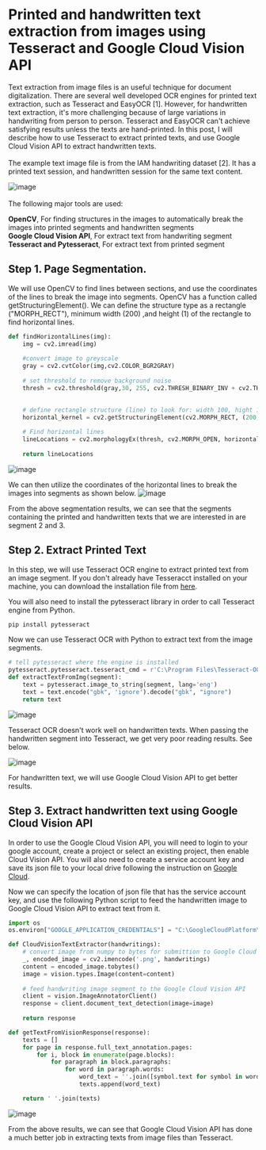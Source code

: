 # Printed and handwritten text extraction from images using Tesseract and Google Cloud Vision API

Text extraction from image files is an useful technique for document digitalization. There are several well developed OCR engines for printed text extraction, such as Tesseract and EasyOCR [1]. However, for handwritten text extraction, it's more challenging because of large variations in handwriting from person to person. Tesseract and EasyOCR can't achieve satisfying results unless the texts are hand-printed. In this post, I will describe how to use Tesseract to extract printed texts, and use Google Cloud Vision API to extract handwritten texts.
<br>
<br>
The example text image file is from the IAM handwriting dataset [2]. It has a printed text session, and handwritten session for the same text content.

![image](https://user-images.githubusercontent.com/44976640/89544581-ea719f00-d7c7-11ea-8544-42941970d1d4.png)
<br>
<br>
The following major tools are used:<br>

**OpenCV**, For finding structures in the images to automatically break the images into printed segments and handwritten segments<br>
**Google Cloud Vision API**, For extract text from handwriting segment<br>
**Tesseract and Pytesseract**, For extract text from printed segment<br>


## Step 1. Page Segmentation.
We will use OpenCV to find lines between sections, and use the coordinates of the lines to break the image into segments. OpenCV has a function called getStructuringElement(). We can define the structure type as a rectangle ("MORPH_RECT"), minimum width (200) ,and height (1) of the rectangle to find horizontal lines.

```python
def findHorizontalLines(img):
    img = cv2.imread(img) 
    
    #convert image to greyscale
    gray = cv2.cvtColor(img,cv2.COLOR_BGR2GRAY)
    
    # set threshold to remove background noise
    thresh = cv2.threshold(gray,30, 255, cv2.THRESH_BINARY_INV + cv2.THRESH_OTSU)[1]

    
    # define rectangle structure (line) to look for: width 100, hight 1. This is a 
    horizontal_kernel = cv2.getStructuringElement(cv2.MORPH_RECT, (200,1))
    
    # Find horizontal lines
    lineLocations = cv2.morphologyEx(thresh, cv2.MORPH_OPEN, horizontal_kernel, iterations=1)
    
    return lineLocations
```
![image](https://user-images.githubusercontent.com/44976640/89545670-4557c600-d7c9-11ea-9532-a4f0de039877.png)


We can then utilize the coordinates of the horizontal lines to break the images into segments as shown below.
![image](https://user-images.githubusercontent.com/44976640/89546221-f8282400-d7c9-11ea-8063-44dc2936d92a.png)

From the above segmentation results, we can see that the segments containing the printed and handwritten texts that we are interested in are segment 2 and 3.

## Step 2. Extract Printed Text

In this step, we will use Tesseract OCR engine to extract printed text from an image segment. If you don't already have Tesseracct installed on your machine, you can download the installation file from [here](http://digi.bib.uni-mannheim.de/tesseract/tesseract-ocr-setup-4.00.00dev.exe). 

You will also need to install the pytesseract library in order to call Tesseract engine from Python.

```Python
pip install pytesseract
```
Now we can use Tesseract OCR with Python to extract text from the image segments.

```Python
# tell pytesseract where the engine is installed
pytesseract.pytesseract.tesseract_cmd = r'C:\Program Files\Tesseract-OCR\tesseract'
def extractTextFromImg(segment):
    text = pytesseract.image_to_string(segment, lang='eng')         
    text = text.encode("gbk", 'ignore').decode("gbk", "ignore")        
    return text  
```
![image](https://user-images.githubusercontent.com/44976640/89548299-74236b80-d7cc-11ea-9376-bfd6f310ac23.png)

Tesseract OCR doesn't work well on handwritten texts. When passing the handwritten segment into Tesseract, we get very poor reading results. See below.

![image](https://user-images.githubusercontent.com/44976640/89548753-06c40a80-d7cd-11ea-9079-6fe2c5832801.png)

For handwritten text, we will use Google Cloud Vision API to get better results.

## Step 3. Extract handwritten text using Google Cloud Vision API
In order to use the Google Cloud Vision API, you will need to login to your google account, create a project or select an existing project, then enable Cloud Vision API. You will also need to create a service account key and save its json file to your local drive following the instruction on [Google Cloud](https://cloud.google.com/vision/docs/before-you-begin).  

Now we can specify the location of json file that has the service account key, and use the following Python script to feed the handwritten image to Google Cloud Vision API to extract text from it. 

```Python
import os
os.environ["GOOGLE_APPLICATION_CREDENTIALS"] = "C:\GoogleCloudPlatform\my-key.json"

def CloudVisionTextExtractor(handwritings):
    # convert image from numpy to bytes for submittion to Google Cloud Vision
    _, encoded_image = cv2.imencode('.png', handwritings)
    content = encoded_image.tobytes()
    image = vision.types.Image(content=content)
    
    # feed handwriting image segment to the Google Cloud Vision API
    client = vision.ImageAnnotatorClient()
    response = client.document_text_detection(image=image)
    
    return response

def getTextFromVisionResponse(response):
    texts = []
    for page in response.full_text_annotation.pages:
        for i, block in enumerate(page.blocks):  
            for paragraph in block.paragraphs:       
                for word in paragraph.words:
                    word_text = ''.join([symbol.text for symbol in word.symbols])
                    texts.append(word_text)

    return ' '.join(texts)
```

![image](https://user-images.githubusercontent.com/44976640/89550439-3b38c600-d7cf-11ea-8cf9-fca98ee14fc5.png)

From the above results, we can see that Google Cloud Vision API has done a much better job in extracting texts from image files than Tesseract.


